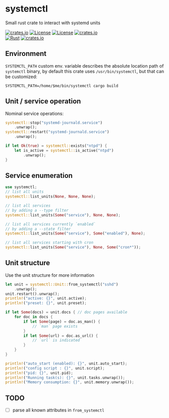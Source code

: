 # systemctl

Small rust crate to interact with systemd units

[![crates.io](https://img.shields.io/crates/v/systemctl.svg)](https://crates.io/crates/systemctl)
[![License](https://img.shields.io/badge/license-Apache%202.0-blue?style=flat-square)](https://github.com/gwbres/systemctl/blob/main/LICENSE-APACHE)
[![License](https://img.shields.io/badge/license-MIT-blue?style=flat-square)](https://github.com/gwbres/systemctl/blob/main/LICENSE-MIT) 
[![crates.io](https://img.shields.io/crates/d/systemctl.svg)](https://crates.io/crates/systemctl)   
[![Rust](https://github.com/gwbres/systemctl/actions/workflows/rust.yml/badge.svg?branch=main)](https://github.com/gwbres/systemctl/actions/workflows/rust.yml)
[![crates.io](https://docs.rs/systemctl/badge.svg)](https://docs.rs/systemctl/badge.svg)

## Environment

`SYSTEMCTL_PATH` custom env. variable describes the absolute
location path of `systemctl` binary, by default this crate uses `/usr/bin/systemctl`,
but that can be customized:

```shell
SYSTEMCTL_PATH=/home/$me/bin/systemctl cargo build
```

## Unit / service operation

Nominal service operations:

```rust
systemctl::stop("systemd-journald.service")
    .unwrap();
systemctl::restart("systemd-journald.service")
    .unwrap();

if let Ok(true) = systemctl::exists("ntpd") {
    let is_active = systemctl::is_active("ntpd")
        .unwrap();
}
```

## Service enumeration

```rust
use systemctl;
// list all units
systemctl::list_units(None, None, None);

// list all services 
// by adding a --type filter
systemctl::list_units(Some("service"), None, None);

// list all services currently `enabled` 
// by adding a --state filter
systemctl::list_units(Some("service"), Some("enabled"), None);

// list all services starting with cron
systemctl::list_units(Some("service"), None, Some("cron*"));
```

## Unit structure

Use the unit structure for more information

```rust
let unit = systemctl::Unit::from_systemctl("sshd")
    .unwrap();
unit.restart().unwrap();
println!("active: {}", unit.active);
println!("preset: {}", unit.preset);

if let Some(docs) = unit.docs { // doc pages available
    for doc in docs {
        if let Some(page) = doc.as_man() {
            // `man` page exists 
        }
        if let Some(url) = doc.as_url() {
            // `url` is indicated
        }
    }
}

println!("auto_start (enabled): {}", unit.auto_start);
println!("config script : {}", unit.script);
println!("pid: {}", unit.pid);
println!("Running task(s): {}", unit.tasks.unwrap());
println!("Memory consumption: {}", unit.memory.unwrap());
```

## TODO

* [ ] parse all known attributes in `from_systemctl`
